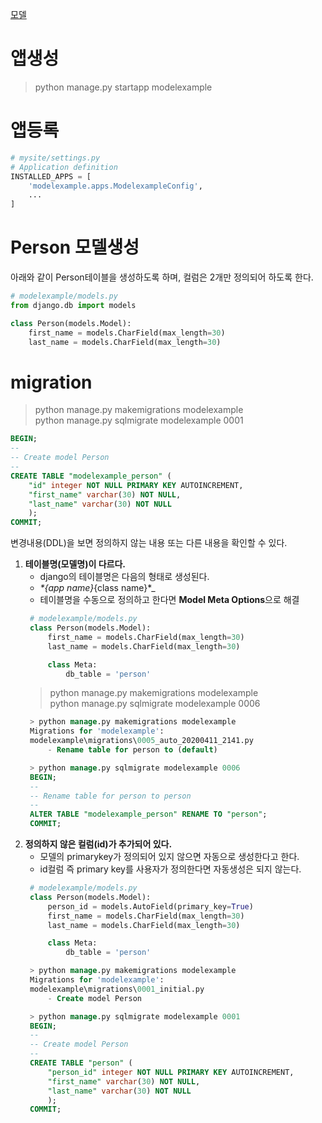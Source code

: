 [모델](https://docs.djangoproject.com/ko/3.0/topics/db/models/, '모델')
# 앱생성 
> python manage.py startapp modelexample

# 앱등록
```python
# mysite/settings.py
# Application definition
INSTALLED_APPS = [
    'modelexample.apps.ModelexampleConfig',
    ...
]
```

# Person 모델생성 
아래와 같이 Person테이블을 생성하도록 하며, 컬럼은 2개만 정의되어 하도록 한다.  

```python
# modelexample/models.py
from django.db import models

class Person(models.Model):
    first_name = models.CharField(max_length=30)
    last_name = models.CharField(max_length=30)
```

# migration 
> python manage.py makemigrations modelexample  
> python manage.py sqlmigrate modelexample 0001 
```sql
BEGIN;
--
-- Create model Person  
--  
CREATE TABLE "modelexample_person" (    
    "id" integer NOT NULL PRIMARY KEY AUTOINCREMENT,    
    "first_name" varchar(30) NOT NULL,  
    "last_name" varchar(30) NOT NULL
    );
COMMIT;
```   
변경내용(DDL)을 보면 정의하지 않는 내용 또는 다른 내용을 확인할 수 있다.
1. **테이블명(모델명)이 다르다.**   
   - django의 테이블명은 다음의 형태로 생성된다.
   - _*{app name}_{class name}*_
   - 테이블명을 수동으로 정의하고 한다면 **Model Meta Options**으로 해결
   ```python
    # modelexample/models.py
    class Person(models.Model):
        first_name = models.CharField(max_length=30)
        last_name = models.CharField(max_length=30)

        class Meta:
            db_table = 'person'
   ```
   > python manage.py makemigrations modelexample   
   > python manage.py sqlmigrate modelexample 0006
   ```sql
    > python manage.py makemigrations modelexample
    Migrations for 'modelexample':
    modelexample\migrations\0005_auto_20200411_2141.py
        - Rename table for person to (default)

    > python manage.py sqlmigrate modelexample 0006
    BEGIN;
    --
    -- Rename table for person to person
    --
    ALTER TABLE "modelexample_person" RENAME TO "person";
    COMMIT;
   ```
2. **정의하지 않은 컬럼(id)가 추가되어 있다.** 
   - 모델의 primarykey가 정의되어 있지 않으면 자동으로 생성한다고 한다.
   - id컬럼 즉 primary key를 사용자가 정의한다면 자동생성은 되지 않는다.
   ```python
    # modelexample/models.py
    class Person(models.Model):
        person_id = models.AutoField(primary_key=True)
        first_name = models.CharField(max_length=30)
        last_name = models.CharField(max_length=30)

        class Meta:
            db_table = 'person'
   ```
   ```sql
    > python manage.py makemigrations modelexample
    Migrations for 'modelexample':
    modelexample\migrations\0001_initial.py
        - Create model Person

    > python manage.py sqlmigrate modelexample 0001
    BEGIN;
    --
    -- Create model Person
    --
    CREATE TABLE "person" ( 
        "person_id" integer NOT NULL PRIMARY KEY AUTOINCREMENT, 
        "first_name" varchar(30) NOT NULL, 
        "last_name" varchar(30) NOT NULL
        );
    COMMIT;
   ```



